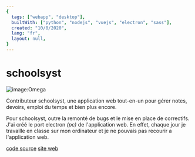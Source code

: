 ```yaml
---
{
  tags: ["webapp", "desktop"],
  builtWith: ["python", "nodejs", "vuejs", "electron", "sass"],
  created: "10/8/2020",
  lang: "fr",
  layout: null,
}
---
```


# schoolsyst

![image:Omega](https://i.imgur.com/6vedtxH.png)

Contributeur schoolsyst, une application web tout-en-un pour gérer notes, devoirs, emploi du temps et bien plus encore.

Pour schoolsyst, outre la remonté de bugs et le mise en place de correctifs. J'ai créé le port electron *(pc)* de l'application web. En effet, chaque jour je travaille en classe sur mon ordinateur et je ne pouvais pas recourir a l'application web.

[code source](https://github.com/schoolsyst)
[site web](https://schoolsyst.com/)
